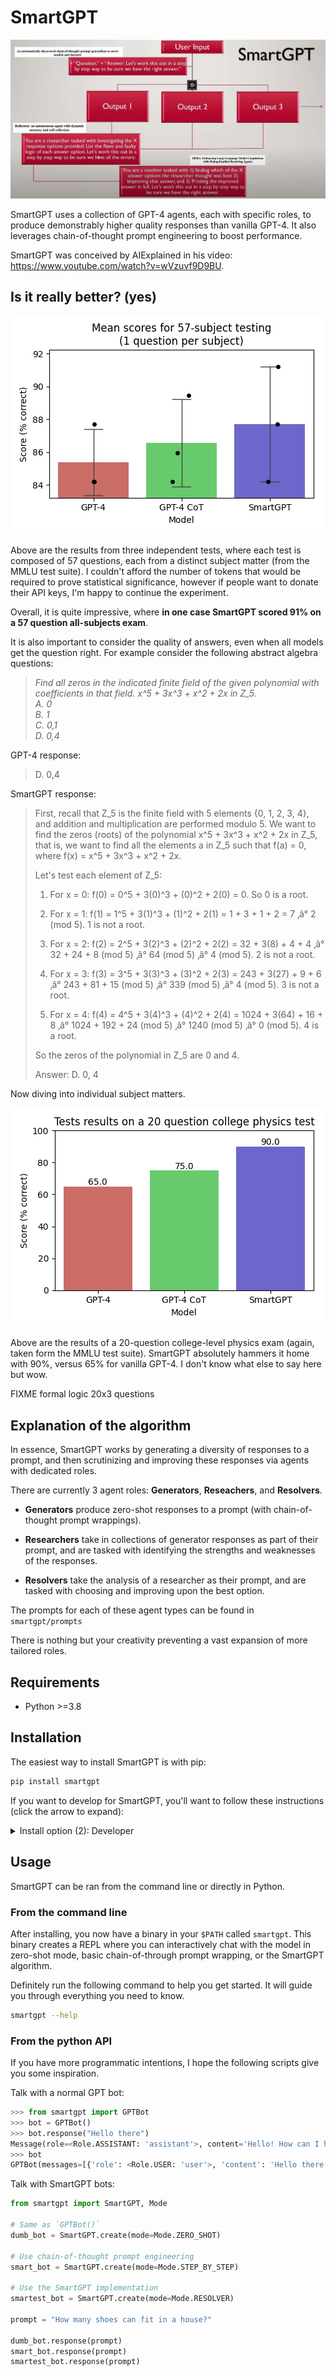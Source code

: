# SmartGPT

<img src="assets/alg.jpg"/>

SmartGPT uses a collection of GPT-4 agents, each with specific roles, to produce demonstrably higher quality responses than vanilla GPT-4. It also leverages chain-of-thought prompt engineering to boost performance.

SmartGPT was conceived by AIExplained in his video: https://www.youtube.com/watch?v=wVzuvf9D9BU.


## Is it really better? (yes)

<img src="assets/all_subjects.png"/>

Above are the results from three independent tests, where each test is composed of 57 questions, each from a distinct subject matter (from the MMLU test suite). I couldn't afford the number of tokens that would be required to prove statistical significance, however if people want to donate their API keys, I'm happy to continue the experiment.

Overall, it is quite impressive, where **in one case SmartGPT scored 91% on a 57 question all-subjects exam**.

It is also important to consider the quality of answers, even when all models get the question right. For example consider the following abstract algebra questions:

>_Find all zeros in the indicated finite field of the given polynomial with coefficients in that field. x^5 + 3x^3 + x^2 + 2x in Z_5.  
A. 0  
B. 1  
C. 0,1  
D. 0,4_

GPT-4 response:

> D. 0,4

SmartGPT response:

> First, recall that Z_5 is the finite field with 5 elements {0, 1, 2, 3, 4}, and addition and multiplication are performed modulo 5. We want to find the zeros (roots) of the polynomial x^5 + 3x^3 + x^2 + 2x in Z_5, that is, we want to find all the elements a in Z_5 such that f(a) = 0, where f(x) = x^5 + 3x^3 + x^2 + 2x.
> 
> Let's test each element of Z_5:
> 
> 1. For x = 0:
> f(0) = 0^5 + 3(0)^3 + (0)^2 + 2(0) = 0. So 0 is a root.
> 
> 2. For x = 1:
> f(1) = 1^5 + 3(1)^3 + (1)^2 + 2(1) = 1 + 3 + 1 + 2 = 7 ‚â° 2 (mod 5). 1 is not a root.
> 
> 3. For x = 2:
> f(2) = 2^5 + 3(2)^3 + (2)^2 + 2(2) = 32 + 3(8) + 4 + 4 ‚â° 32 + 24 + 8 (mod 5) ‚â° 64 (mod 5) ‚â° 4 (mod 5). 2 is not a root.
> 
> 4. For x = 3:
> f(3) = 3^5 + 3(3)^3 + (3)^2 + 2(3) = 243 + 3(27) + 9 + 6 ‚â° 243 + 81 + 15 (mod 5) ‚â° 339 (mod 5) ‚â° 4 (mod 5). 3 is not a root.
> 
> 5. For x = 4:
> f(4) = 4^5 + 3(4)^3 + (4)^2 + 2(4) = 1024 + 3(64) + 16 + 8 ‚â° 1024 + 192 + 24 (mod 5) ‚â° 1240 (mod 5) ‚â° 0 (mod 5). 4 is a root.
> 
> So the zeros of the polynomial in Z_5 are 0 and 4.
> 
> Answer: D. 0, 4

Now diving into individual subject matters.

<img src="assets/college_physics_results.png"/>

Above are the results of a 20-question college-level physics exam (again, taken form the MMLU test suite). SmartGPT absolutely hammers it home with 90%, versus 65% for vanilla GPT-4. I don't know what else to say here but wow.

FIXME formal logic 20x3 questions

## Explanation of the algorithm

In essence, SmartGPT works by generating a diversity of responses to a prompt, and then scrutinizing and improving these responses via agents with dedicated roles.

There are currently 3 agent roles: **Generators**, **Reseachers**, and **Resolvers**.

- **Generators** produce zero-shot responses to a prompt (with chain-of-thought prompt wrappings).

- **Researchers** take in collections of generator responses as part of their prompt, and are tasked with identifying the strengths and weaknesses of the responses.

- **Resolvers** take the analysis of a researcher as their prompt, and are tasked with choosing and improving upon the best option.

The prompts for each of these agent types can be found in `smartgpt/prompts`

There is nothing but your creativity preventing a vast expansion of more tailored roles.

## Requirements

- Python >=3.8

## Installation

The easiest way to install SmartGPT is with pip:

```bash
pip install smartgpt
```

If you want to develop for SmartGPT, you'll want to follow these instructions (click the arrow to expand):

<details><summary>Install option (2): Developer</summary>

**(i)** create a new, python environment that uses Python 3.8.10.

With `conda`, you could do the following:

```bash
conda deactivate
conda env remove --name smartgpt
conda create -y -n smartgpt python=3.8.10
conda activate smartgpt
```

Regardless of how you managed your python environment, please verify you're running `3.8.10`

```
$ python
Python 3.8.10 (default, May 19 2021, 11:01:55)
[Clang 10.0.0 ] :: Anaconda, Inc. on darwin
Type "help", "copyright", "credits" or "license" for more information.
>>> exit()
```

**(ii)** grab the codebase:

```bash
cd <A_DIRECTORY_YOU_LIKE>
git clone https://github.com/ekiefl/smartgpt.git
cd smartgpt
```

**(iii)** install the dependencies:

```bash
pip install -r requirements.txt
pip install -r requirements-dev.txt
```

In addition to `requirements.txt`, `requirements-dev.txt` includes some modules required for developement.

Install the pre-commit hooks. This will automatically format your code:

```
pre-commit install
```

**(iv)** if you used a conda environment that you named `smartgpt`, create this script that runs whenever the conda environment is activated. This script modifies `$PATH` and `$PYTHONPATH` so that python knows where to find smartgpt libraries and the shell knows where to find the smartgpt binary. **These path modifications live safely inside the smartgpt conda environment, and do not propagate into your global
environment**:

(_This is a multi-line command. Paste the entire block into your command line prompt._)

```
mkdir -p ${CONDA_PREFIX}/etc/conda/activate.d
cat <<EOF >${CONDA_PREFIX}/etc/conda/activate.d/smartgpt.sh
export PYTHONPATH=\$PYTHONPATH:$(pwd)
export PATH=\$PATH:$(pwd)/bin
EOF
```

The next time you activate your conda environment (`conda activate smartgpt`), `run_smartgpt` (or `run_smartgpt.bat` if you're on Windows) is now a binary that can be run anywhere in your filesystem whenever you are in the `smartgpt` conda environment. Test it out:

```
conda activate smartgpt
cd ~
run_smartgpt
```

</details>

## Usage

SmartGPT can be ran from the command line or directly in Python.

### From the command line

After installing, you now have a binary in your `$PATH` called `smartgpt`. This binary creates a REPL where you can interactively chat with the model in zero-shot mode, basic chain-of-through prompt wrapping, or the SmartGPT algorithm.

Definitely run the following command to help you get started. It will guide you through everything you need to know.

```bash
smartgpt --help
```

### From the python API

If you have more programmatic intentions, I hope the following scripts give you some inspiration.

Talk with a normal GPT bot:

```python
>>> from smartgpt import GPTBot
>>> bot = GPTBot()
>>> bot.response("Hello there")
Message(role=<Role.ASSISTANT: 'assistant'>, content='Hello! How can I help you today?')
>>> bot
GPTBot(messages=[{'role': <Role.USER: 'user'>, 'content': 'Hello there'}, {'role': <Role.ASSISTANT: 'assistant'>, 'content': 'Hello! How can I help you today?'}], credentials=Credentials(key=sk-r****v9t6), model='gpt-4', temp=0.5)
```

Talk with SmartGPT bots:

```python
from smartgpt import SmartGPT, Mode

# Same as `GPTBot()`
dumb_bot = SmartGPT.create(mode=Mode.ZERO_SHOT)

# Use chain-of-thought prompt engineering
smart_bot = SmartGPT.create(mode=Mode.STEP_BY_STEP)

# Use the SmartGPT implementation
smartest_bot = SmartGPT.create(mode=Mode.RESOLVER)

prompt = "How many shoes can fit in a house?"

dumb_bot.response(prompt)
smart_bot.response(prompt)
smartest_bot.response(prompt)
```
